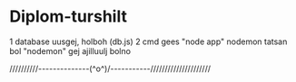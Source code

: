 # Diplom-turshilt
1 database uusgej, holboh (db.js)
2 cmd gees "node app" nodemon tatsan bol "nodemon" gej ajilluulj bolno

//////////--------------\(^o^)/-----------/////////////////////
